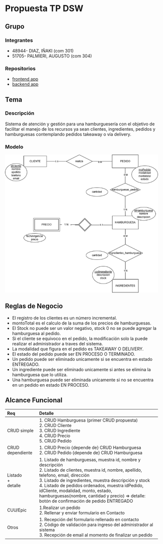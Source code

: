 # Propuesta TP DSW

## Grupo
### Integrantes
* 48944- DIAZ, IÑAKI (com 301)
* 51705- PALMIERI, AUGUSTO (com 304)

### Repositorios
* [frontend app](https://github.com/AugustoPalmieri/DSW-frontend)
* [backend app](https://github.com/AugustoPalmieri/DSW-backend)


## Tema
### Descripción
Sistema de atención y gestión para una hamburguesería con el objetivo de  facilitar el manejo de los recursos ya sean clientes, ingredientes, pedidos y hamburguesas contemplando pedidos takeaway o vía delivery.

### Modelo
![](https://github.com/AugustoPalmieri/DSW2024-DIAZ-COSTAMAGNA-PALMIERI/blob/main/DERDSWFINAL.drawio.png)

## Reglas de Negocio

* El registro de los clientes es un número incremental.
* montoTotal es el calculo de la suma de los precios de hamburguesas.
* El Stock no puede ser un valor negativo, stock 0 no se puede agregar la hamburguesa al pedido.
* Si el cliente se equivoco en el pedido, la modificación solo la puede realizar el administrador a traves del sistema.
* La modalidad que figura en el pedido es TAKEAWAY O DELIVERY.
* El estado del pedido puede ser EN PROCESO O TERMINADO.
* Un pedido puede ser eliminado unicamente si se encuentra en estado ENTREGADO.
* Un ingrediente puede ser eliminado unicamente si antes se elimina la hamburguesa que lo utiliza.
* Una hamburguesa puede ser eliminada unicamente si no se encuentra en un pedido en estado EN PROCESO.


## Alcance Funcional 


|Req|Detalle|
|:-|:-|
|CRUD simple|1. CRUD Hamburguesa (primer CRUD propuesta)<br>2. CRUD Cliente<br>3. CRUD Ingrediente <br>4. CRUD Precio <br>5. CRUD Pedido |
|CRUD dependiente|1. CRUD Precio {depende de} CRUD Hamburguesa <br>2. CRUD Pedido {depende de} CRUD Hamburguesa |
|Listado<br>+<br>detalle| 1. Listado de hamburguesas, muestra id, nombre y descripción <br> 2. Listado de clientes, muestra id, nombre, apellido, telefono, email, dirección <br> 3. Listado de ingredientes, muestra descripción y stock <br> 4. Listado de pedidos ordenados, muestra idPedido, idCliente, modalidad, monto, estado, hamburguesas(nombre, cantidad y precio) => detalle: botón de confirmación de pedido ENTREGADO 
|CUU/Epic|1.Realizar un pedido <br>2. Rellenar y enviar formulario en Contacto|
|Otros|1. Recepción del formulario rellenado en contacto <br> 2. Código de validación para ingreso del administrador al sistema <br> 3. Recepción de email al momento de finalizar un pedido


